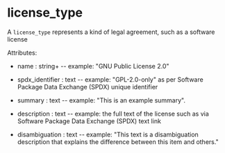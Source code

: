 # license_type

A `license_type` represents a kind of legal agreement, such as a software license

Attributes:

* name : string+ -- example: "GNU Public License 2.0"

* spdx_identifier : text -- example: "GPL-2.0-only" as per Software Package Data Exchange (SPDX) unique identifier

* summary : text -- example: "This is an example summary".
  
* description : text -- example: the full text of the license such as via Software Package Data Exchange (SPDX) text link

* disambiguation : text -- example: "This text is a disambiguation description that explains the difference between this item and others."
